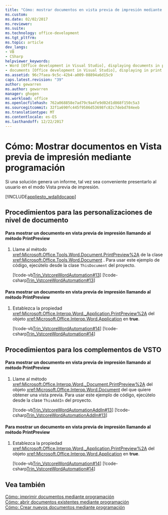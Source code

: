 ```yaml
---
title: "Cómo: mostrar documentos en vista previa de impresión mediante programación | Documentos de Microsoft"
ms.custom: 
ms.date: 02/02/2017
ms.reviewer: 
ms.suite: 
ms.technology: office-development
ms.tgt_pltfrm: 
ms.topic: article
dev_langs:
- VB
- CSharp
helpviewer_keywords:
- Word [Office development in Visual Studio], displaying documents in print preview
- documents [Office development in Visual Studio], displaying in print preview
ms.assetid: 96c7faea-9c5c-42b4-a009-08894a6d15c9
caps.latest.revision: "39"
author: gewarren
ms.author: gewarren
manager: ghogen
ms.workload: office
ms.openlocfilehash: 762a068858e7ad79c9a4fe9d02d1d868f150c5a3
ms.sourcegitcommit: 32f1a690fc445f9586d53698fc82c7debd784eeb
ms.translationtype: MT
ms.contentlocale: es-ES
ms.lasthandoff: 12/22/2017
---
```

# <a name="how-to-programmatically-display-documents-in-print-preview"></a>Cómo: Mostrar documentos en Vista previa de impresión mediante programación
  Si una solución genera un informe, tal vez sea conveniente presentarlo al usuario en el modo Vista previa de impresión.  
  
 [!INCLUDE[appliesto_wdalldocapp](../vsto/includes/appliesto-wdalldocapp-md.md)]  
  
## <a name="procedures-for-document-level-customizations"></a>Procedimientos para las personalizaciones de nivel de documento  
  
#### <a name="to-display-a-document-in-print-preview-by-calling-the-printpreview-method"></a>Para mostrar un documento en vista previa de impresión llamando al método PrintPreview  
  
1.  Llame al método <xref:Microsoft.Office.Tools.Word.Document.PrintPreview%2A> de la clase <xref:Microsoft.Office.Tools.Word.Document> . Para usar este ejemplo de código, ejecútelo desde la clase `ThisDocument` del proyecto.  
  
     [!code-vb[Trin_VstcoreWordAutomation#13](../vsto/codesnippet/VisualBasic/Trin_VstcoreWordAutomationVB/ThisDocument.vb#13)]
     [!code-csharp[Trin_VstcoreWordAutomation#13](../vsto/codesnippet/CSharp/Trin_VstcoreWordAutomationCS/ThisDocument.cs#13)]  
  
#### <a name="to-display-a-document-in-print-preview-by-setting-the-printpreview-property"></a>Para mostrar un documento en vista previa de impresión llamando al método PrintPreview  
  
1.  Establezca la propiedad <xref:Microsoft.Office.Interop.Word._Application.PrintPreview%2A> del objeto <xref:Microsoft.Office.Interop.Word.Application> en **true**.  
  
     [!code-vb[Trin_VstcoreWordAutomation#14](../vsto/codesnippet/VisualBasic/Trin_VstcoreWordAutomationVB/ThisDocument.vb#14)]
     [!code-csharp[Trin_VstcoreWordAutomation#14](../vsto/codesnippet/CSharp/Trin_VstcoreWordAutomationCS/ThisDocument.cs#14)]  
  
## <a name="procedures-for-vsto-add-ins"></a>Procedimientos para los complementos de VSTO  
  
#### <a name="to-display-a-document-in-print-preview-by-calling-the-printpreview-method"></a>Para mostrar un documento en vista previa de impresión llamando al método PrintPreview  
  
1.  Llame al método <xref:Microsoft.Office.Interop.Word._Document.PrintPreview%2A> del objeto <xref:Microsoft.Office.Interop.Word.Document> del que quiere obtener una vista previa. Para usar este ejemplo de código, ejecútelo desde la clase `ThisAddIn` del proyecto.  
  
     [!code-vb[Trin_VstcoreWordAutomationAddIn#13](../vsto/codesnippet/VisualBasic/Trin_VstcoreWordAutomationAddIn/ThisAddIn.vb#13)]
     [!code-csharp[Trin_VstcoreWordAutomationAddIn#13](../vsto/codesnippet/CSharp/Trin_VstcoreWordAutomationAddIn/ThisAddIn.cs#13)]  
  
#### <a name="to-display-a-document-in-print-preview-by-setting-the-printpreview-property"></a>Para mostrar un documento en vista previa de impresión llamando al método PrintPreview  
  
1.  Establezca la propiedad <xref:Microsoft.Office.Interop.Word._Application.PrintPreview%2A> del objeto <xref:Microsoft.Office.Interop.Word.Application> en **true**.  
  
     [!code-vb[Trin_VstcoreWordAutomation#14](../vsto/codesnippet/VisualBasic/Trin_VstcoreWordAutomationVB/ThisDocument.vb#14)]
     [!code-csharp[Trin_VstcoreWordAutomation#14](../vsto/codesnippet/CSharp/Trin_VstcoreWordAutomationCS/ThisDocument.cs#14)]  
  
## <a name="see-also"></a>Vea también  
 [Cómo: imprimir documentos mediante programación](../vsto/how-to-programmatically-print-documents.md)   
 [Cómo: abrir documentos existentes mediante programación](../vsto/how-to-programmatically-open-existing-documents.md)   
 [Cómo: Crear nuevos documentos mediante programación](../vsto/how-to-programmatically-create-new-documents.md)  
  
  